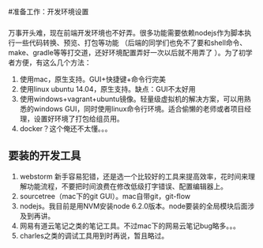 #准备工作：开发环境设置

###
万事开头难，现在前端开发环境也不好弄。很多功能需要依赖nodejs作为脚本执行一些代码转换、预览、打包等功能
（后端的同学们也免不了要和shell命令、make、gradle等等打交道，还好环境配置弄好一次以后就不用弄了 ）。为了初学者方便，有这么几个方法：

1. 使用mac，原生支持。GUI+快捷键+命令行完美
2. 使用linux ubuntu 14.04，原生支持。缺点：GUI不太好用
3. 使用windows+vagrant+ubuntu镜像。轻量级虚拟机的解决方案，可以用熟悉的windows GUI，同时使用linux命令行环境。适合偷懒的老师或者项目经理，设置好环境了打包给组员用。
4. docker？这个俺还不太懂。。。



##  要装的开发工具
1. webstorm 新手容易犯错，还是选一个比较好的工具来提高效率，花时间来理解功能流程，不要把时间浪费在修改低级打字错误、配置编辑器上。
2. sourcetree（mac下的git GUI）。mac自带git，git-flow
3. nodejs。我目前是用NVM安装node 6.2.0版本。node要装的全局模块后面涉及到再讲。
4. 网易有道云笔记之类的笔记工具。不过mac下的网易云笔记bug略多。。。
5. charles之类的调试工具用到时再说，暂且略过。
